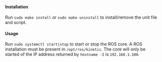 #### Installation
Run `sudo make install` or `sudo make uninstall` to install/remove the unit file and script.

#### Usage

Run `sudo systemctl start|stop` to start or stop the ROS core. A ROS installation must be present in `/opt/ros/kinetic`.
The core will only be started of the IP address returned by `hostname -I` is `192.168.1.100`.
